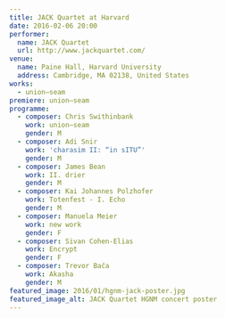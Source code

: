 ```yaml
---
title: JACK Quartet at Harvard
date: 2016-02-06 20:00
performer:
  name: JACK Quartet
  url: http://www.jackquartet.com/
venue:
  name: Paine Hall, Harvard University
  address: Cambridge, MA 02138, United States
works:
  - union–seam
premiere: union–seam
programme:
  - composer: Chris Swithinbank
    work: union–seam
    gender: M
  - composer: Adi Snir
    work: 'charasim II: “in sITU”'
    gender: M
  - composer: James Bean
    work: II. drier
    gender: M
  - composer: Kai Johannes Polzhofer
    work: Totenfest - I. Echo
    gender: M
  - composer: Manuela Meier
    work: new work
    gender: F
  - composer: Sivan Cohen-Elias
    work: Encrypt
    gender: F
  - composer: Trevor Bača
    work: Akasha
    gender: M
featured_image: 2016/01/hgnm-jack-poster.jpg
featured_image_alt: JACK Quartet HGNM concert poster
---
```

